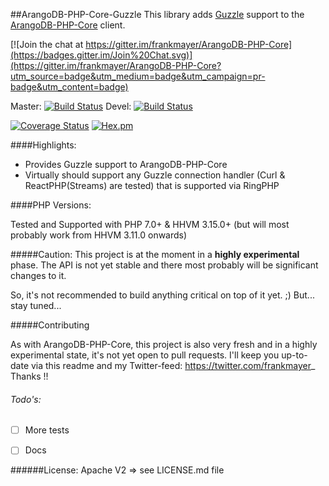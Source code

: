 ##ArangoDB-PHP-Core-Guzzle
This library adds [Guzzle](https://github.com/guzzle/guzzle) support to the [ArangoDB-PHP-Core](https://github.com/frankmayer/ArangoDB-PHP-Core) client.


[![Join the chat at https://gitter.im/frankmayer/ArangoDB-PHP-Core](https://badges.gitter.im/Join%20Chat.svg)](https://gitter.im/frankmayer/ArangoDB-PHP-Core?utm_source=badge&utm_medium=badge&utm_campaign=pr-badge&utm_content=badge)


Master: [![Build Status](https://travis-ci.org/frankmayer/ArangoDB-PHP-Core-Guzzle.png?branch=master)](https://travis-ci.org/frankmayer/ArangoDB-PHP-Core-Guzzle)
Devel: [![Build Status](https://travis-ci.org/frankmayer/ArangoDB-PHP-Core-Guzzle.png?branch=devel)](https://travis-ci.org/frankmayer/ArangoDB-PHP-Core-Guzzle)

[![Coverage Status](https://coveralls.io/repos/frankmayer/ArangoDB-PHP-Core-Guzzle/badge.png)](https://coveralls.io/r/frankmayer/ArangoDB-PHP-Core-Guzzle)
[![Hex.pm](https://img.shields.io/hexpm/l/plug.svg)](https://github.com/frankmayer/ArangoDB-PHP-Core/blob/devel/LICENSE.md)


####Highlights:

- Provides Guzzle support to ArangoDB-PHP-Core
- Virtually should support any Guzzle connection handler (Curl & ReactPHP(Streams) are tested) that is supported via RingPHP 


####PHP Versions:

Tested and Supported with PHP 7.0+ & HHVM 3.15.0+ (but will most probably work from HHVM 3.11.0 onwards)


#####Caution:
This project is at the moment in a __highly experimental__ phase.
The API is not yet stable and there most probably will be significant changes to it.

So, it's not recommended to build anything critical on top of it yet. ;)
But... stay tuned...


#####Contributing

As with ArangoDB-PHP-Core, this project is also very fresh and in a highly experimental state, it's not yet open to pull requests.
I'll keep you up-to-date via this readme and my Twitter-feed: https://twitter.com/frankmayer_
Thanks !!


###### Todo's:
- [ ] More tests
- [ ] Docs


######License:
Apache V2 => see LICENSE.md file
